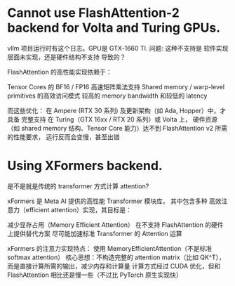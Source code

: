 # Cannot use FlashAttention-2 backend for Volta and Turing GPUs.
vllm 项目运行时有这个日志。GPU是 GTX-1660 TI. 
问题: 这种不支持是 软件实现层面未实现，还是硬件结构不支持 导致的？

FlashAttention 的高性能实现依赖于：

Tensor Cores 的 BF16 / FP16 高速矩阵乘法支持
Shared memory / warp-level primitives 的高效访问模式
较高的 memory bandwidth 和较低的 latency

而这些优化：
在 Ampere (RTX 30 系列) 及更新架构（如 Ada, Hopper）中，才具备 完整支持
在 Turing（GTX 16xx / RTX 20 系列）或 Volta 上，
硬件资源（如 shared memory 结构、Tensor Core 能力）达不到 FlashAttention v2 所需的性能要求，
运行反而会变慢，甚至出错


# Using XFormers backend. 
是不是就是传统的 transformer 方式计算 attention?

xFormers 是 Meta AI 提供的高性能 Transformer 模块库，
其中包含多种 高效注意力（efficient attention）实现，其目标是：

减少显存占用（Memory Efficient Attention）
在不支持 FlashAttention 的硬件上提供替代方案
尽可能加速标准 Transformer 的 Attention 运算


xFormers 的注意力实现特点：
使用 MemoryEfficientAttention（不是标准 softmax attention）
核心思想：不构造完整的 attention matrix（比如 QK^T），而是直接计算所需的输出，减少内存和计算量
计算方式经过 CUDA 优化，但和 FlashAttention 相比还是慢一些（不过比 PyTorch 原生实现快）
